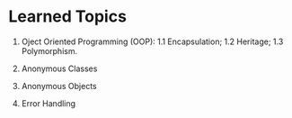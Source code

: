 # Learned Topics

 1. Oject Oriented Programming (OOP):
  1.1 Encapsulation;
  1.2 Heritage;
  1.3 Polymorphism.

 2. Anonymous Classes

 3. Anonymous Objects

 4. Error Handling
